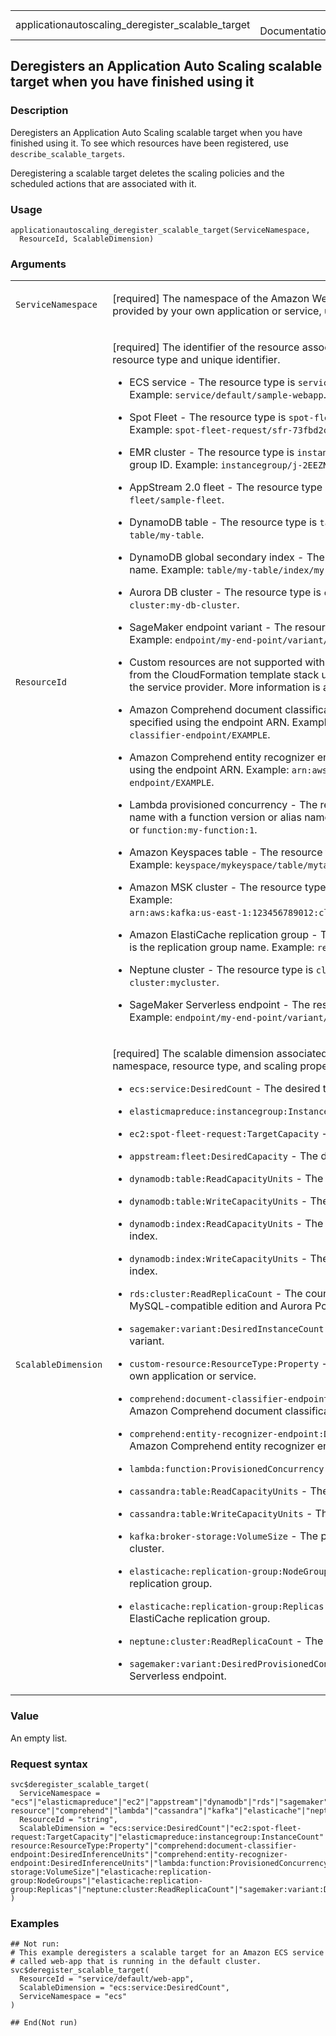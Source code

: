<table style="width: 100%;">
<tbody>
<tr class="odd">
<td>applicationautoscaling_deregister_scalable_target</td>
<td style="text-align: right;">R Documentation</td>
</tr>
</tbody>
</table>

## Deregisters an Application Auto Scaling scalable target when you have finished using it

### Description

Deregisters an Application Auto Scaling scalable target when you have
finished using it. To see which resources have been registered, use
`describe_scalable_targets`.

Deregistering a scalable target deletes the scaling policies and the
scheduled actions that are associated with it.

### Usage

    applicationautoscaling_deregister_scalable_target(ServiceNamespace,
      ResourceId, ScalableDimension)

### Arguments

<table>
<colgroup>
<col style="width: 35%" />
<col style="width: 65%" />
</colgroup>
<tbody>
<tr class="odd">
<td><code
id="applicationautoscaling_deregister_scalable_target_:_ServiceNamespace">ServiceNamespace</code></td>
<td><p>[required] The namespace of the Amazon Web Services service that
provides the resource. For a resource provided by your own application
or service, use <code>custom-resource</code> instead.</p></td>
</tr>
<tr class="even">
<td><code
id="applicationautoscaling_deregister_scalable_target_:_ResourceId">ResourceId</code></td>
<td><p>[required] The identifier of the resource associated with the
scalable target. This string consists of the resource type and unique
identifier.</p>
<ul>
<li><p>ECS service - The resource type is <code>service</code> and the
unique identifier is the cluster name and service name. Example:
<code>service/default/sample-webapp</code>.</p></li>
<li><p>Spot Fleet - The resource type is <code>spot-fleet-request</code>
and the unique identifier is the Spot Fleet request ID. Example: <code
style="white-space: pre;">⁠spot-fleet-request/sfr-73fbd2ce-aa30-494c-8788-1cee4EXAMPLE⁠</code>.</p></li>
<li><p>EMR cluster - The resource type is <code>instancegroup</code> and
the unique identifier is the cluster ID and instance group ID. Example:
<code
style="white-space: pre;">⁠instancegroup/j-2EEZNYKUA1NTV/ig-1791Y4E1L8YI0⁠</code>.</p></li>
<li><p>AppStream 2.0 fleet - The resource type is <code>fleet</code> and
the unique identifier is the fleet name. Example:
<code>fleet/sample-fleet</code>.</p></li>
<li><p>DynamoDB table - The resource type is <code>table</code> and the
unique identifier is the table name. Example:
<code>table/my-table</code>.</p></li>
<li><p>DynamoDB global secondary index - The resource type is
<code>index</code> and the unique identifier is the index name. Example:
<code>table/my-table/index/my-table-index</code>.</p></li>
<li><p>Aurora DB cluster - The resource type is <code>cluster</code> and
the unique identifier is the cluster name. Example:
<code>cluster:my-db-cluster</code>.</p></li>
<li><p>SageMaker endpoint variant - The resource type is
<code>variant</code> and the unique identifier is the resource ID.
Example:
<code>endpoint/my-end-point/variant/KMeansClustering</code>.</p></li>
<li><p>Custom resources are not supported with a resource type. This
parameter must specify the <code>OutputValue</code> from the
CloudFormation template stack used to access the resources. The unique
identifier is defined by the service provider. More information is
available in our <a
href="https://github.com/aws/aws-auto-scaling-custom-resource">GitHub
repository</a>.</p></li>
<li><p>Amazon Comprehend document classification endpoint - The resource
type and unique identifier are specified using the endpoint ARN.
Example:
<code>arn:aws:comprehend:us-west-2:123456789012:document-classifier-endpoint/EXAMPLE</code>.</p></li>
<li><p>Amazon Comprehend entity recognizer endpoint - The resource type
and unique identifier are specified using the endpoint ARN. Example:
<code>arn:aws:comprehend:us-west-2:123456789012:entity-recognizer-endpoint/EXAMPLE</code>.</p></li>
<li><p>Lambda provisioned concurrency - The resource type is
<code>function</code> and the unique identifier is the function name
with a function version or alias name suffix that is not <code
style="white-space: pre;">⁠$LATEST⁠</code>. Example: <code
style="white-space: pre;">⁠function:my-function:prod⁠</code> or <code
style="white-space: pre;">⁠function:my-function:1⁠</code>.</p></li>
<li><p>Amazon Keyspaces table - The resource type is <code>table</code>
and the unique identifier is the table name. Example:
<code>keyspace/mykeyspace/table/mytable</code>.</p></li>
<li><p>Amazon MSK cluster - The resource type and unique identifier are
specified using the cluster ARN. Example: <code
style="white-space: pre;">⁠arn:aws:kafka:us-east-1:123456789012:cluster/demo-cluster-1/6357e0b2-0e6a-4b86-a0b4-70df934c2e31-5⁠</code>.</p></li>
<li><p>Amazon ElastiCache replication group - The resource type is
<code>replication-group</code> and the unique identifier is the
replication group name. Example:
<code>replication-group/mycluster</code>.</p></li>
<li><p>Neptune cluster - The resource type is <code>cluster</code> and
the unique identifier is the cluster name. Example:
<code>cluster:mycluster</code>.</p></li>
<li><p>SageMaker Serverless endpoint - The resource type is
<code>variant</code> and the unique identifier is the resource ID.
Example:
<code>endpoint/my-end-point/variant/KMeansClustering</code>.</p></li>
</ul></td>
</tr>
<tr class="odd">
<td><code
id="applicationautoscaling_deregister_scalable_target_:_ScalableDimension">ScalableDimension</code></td>
<td><p>[required] The scalable dimension associated with the scalable
target. This string consists of the service namespace, resource type,
and scaling property.</p>
<ul>
<li><p><code>ecs:service:DesiredCount</code> - The desired task count of
an ECS service.</p></li>
<li><p><code>elasticmapreduce:instancegroup:InstanceCount</code> - The
instance count of an EMR Instance Group.</p></li>
<li><p><code>ec2:spot-fleet-request:TargetCapacity</code> - The target
capacity of a Spot Fleet.</p></li>
<li><p><code>appstream:fleet:DesiredCapacity</code> - The desired
capacity of an AppStream 2.0 fleet.</p></li>
<li><p><code>dynamodb:table:ReadCapacityUnits</code> - The provisioned
read capacity for a DynamoDB table.</p></li>
<li><p><code>dynamodb:table:WriteCapacityUnits</code> - The provisioned
write capacity for a DynamoDB table.</p></li>
<li><p><code>dynamodb:index:ReadCapacityUnits</code> - The provisioned
read capacity for a DynamoDB global secondary index.</p></li>
<li><p><code>dynamodb:index:WriteCapacityUnits</code> - The provisioned
write capacity for a DynamoDB global secondary index.</p></li>
<li><p><code>rds:cluster:ReadReplicaCount</code> - The count of Aurora
Replicas in an Aurora DB cluster. Available for Aurora MySQL-compatible
edition and Aurora PostgreSQL-compatible edition.</p></li>
<li><p><code>sagemaker:variant:DesiredInstanceCount</code> - The number
of EC2 instances for a SageMaker model endpoint variant.</p></li>
<li><p><code>custom-resource:ResourceType:Property</code> - The scalable
dimension for a custom resource provided by your own application or
service.</p></li>
<li><p><code>comprehend:document-classifier-endpoint:DesiredInferenceUnits</code>
- The number of inference units for an Amazon Comprehend document
classification endpoint.</p></li>
<li><p><code>comprehend:entity-recognizer-endpoint:DesiredInferenceUnits</code>
- The number of inference units for an Amazon Comprehend entity
recognizer endpoint.</p></li>
<li><p><code
style="white-space: pre;">⁠lambda:function:ProvisionedConcurrency⁠</code>
- The provisioned concurrency for a Lambda function.</p></li>
<li><p><code>cassandra:table:ReadCapacityUnits</code> - The provisioned
read capacity for an Amazon Keyspaces table.</p></li>
<li><p><code>cassandra:table:WriteCapacityUnits</code> - The provisioned
write capacity for an Amazon Keyspaces table.</p></li>
<li><p><code>kafka:broker-storage:VolumeSize</code> - The provisioned
volume size (in GiB) for brokers in an Amazon MSK cluster.</p></li>
<li><p><code>elasticache:replication-group:NodeGroups</code> - The
number of node groups for an Amazon ElastiCache replication
group.</p></li>
<li><p><code>elasticache:replication-group:Replicas</code> - The number
of replicas per node group for an Amazon ElastiCache replication
group.</p></li>
<li><p><code>neptune:cluster:ReadReplicaCount</code> - The count of read
replicas in an Amazon Neptune DB cluster.</p></li>
<li><p><code>sagemaker:variant:DesiredProvisionedConcurrency</code> -
The provisioned concurrency for a SageMaker Serverless
endpoint.</p></li>
</ul></td>
</tr>
</tbody>
</table>

### Value

An empty list.

### Request syntax

    svc$deregister_scalable_target(
      ServiceNamespace = "ecs"|"elasticmapreduce"|"ec2"|"appstream"|"dynamodb"|"rds"|"sagemaker"|"custom-resource"|"comprehend"|"lambda"|"cassandra"|"kafka"|"elasticache"|"neptune",
      ResourceId = "string",
      ScalableDimension = "ecs:service:DesiredCount"|"ec2:spot-fleet-request:TargetCapacity"|"elasticmapreduce:instancegroup:InstanceCount"|"appstream:fleet:DesiredCapacity"|"dynamodb:table:ReadCapacityUnits"|"dynamodb:table:WriteCapacityUnits"|"dynamodb:index:ReadCapacityUnits"|"dynamodb:index:WriteCapacityUnits"|"rds:cluster:ReadReplicaCount"|"sagemaker:variant:DesiredInstanceCount"|"custom-resource:ResourceType:Property"|"comprehend:document-classifier-endpoint:DesiredInferenceUnits"|"comprehend:entity-recognizer-endpoint:DesiredInferenceUnits"|"lambda:function:ProvisionedConcurrency"|"cassandra:table:ReadCapacityUnits"|"cassandra:table:WriteCapacityUnits"|"kafka:broker-storage:VolumeSize"|"elasticache:replication-group:NodeGroups"|"elasticache:replication-group:Replicas"|"neptune:cluster:ReadReplicaCount"|"sagemaker:variant:DesiredProvisionedConcurrency"
    )

### Examples

    ## Not run: 
    # This example deregisters a scalable target for an Amazon ECS service
    # called web-app that is running in the default cluster.
    svc$deregister_scalable_target(
      ResourceId = "service/default/web-app",
      ScalableDimension = "ecs:service:DesiredCount",
      ServiceNamespace = "ecs"
    )

    ## End(Not run)
